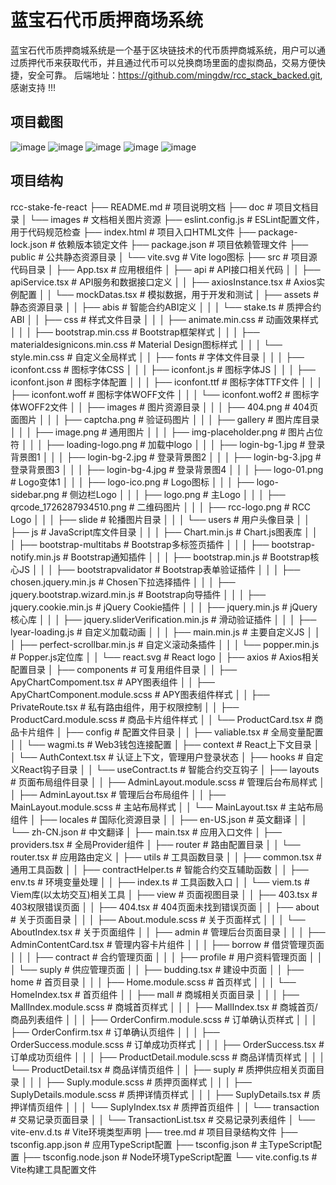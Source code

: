 # 蓝宝石代币质押商场系统

蓝宝石代币质押商城系统是一个基于区块链技术的代币质押商城系统，用户可以通过质押代币来获取代币，并且通过代币可以兑换商场里面的虚拟商品，交易方便快捷，安全可靠。
后端地址：https://github.com/mingdw/rcc_stack_backed.git, 感谢支持 !!!




## 项目截图

![image](https://github.com/mingdw/rcc_stack_backed/blob/main/doc/images/1.png)
![image](https://github.com/mingdw/rcc_stack_backed/blob/main/doc/images/2.png)
![image](https://github.com/mingdw/rcc_stack_backed/blob/main/doc/images/3.png)
![image](https://github.com/mingdw/rcc_stack_backed/blob/main/doc/images/4.png)
![image](https://github.com/mingdw/rcc_stack_backed/blob/main/doc/images/5.png)



## 项目结构
rcc-stake-fe-react
├── README.md                    # 项目说明文档
├── doc                          # 项目文档目录
│   └── images                   # 文档相关图片资源
├── eslint.config.js             # ESLint配置文件，用于代码规范检查
├── index.html                   # 项目入口HTML文件
├── package-lock.json            # 依赖版本锁定文件
├── package.json                 # 项目依赖管理文件
├── public                       # 公共静态资源目录
│   └── vite.svg                 # Vite logo图标
├── src                          # 项目源代码目录
│   ├── App.tsx                  # 应用根组件
│   ├── api                      # API接口相关代码
│   │   ├── apiService.tsx       # API服务和数据接口定义
│   │   ├── axiosInstance.tsx    # Axios实例配置
│   │   └── mockDatas.tsx        # 模拟数据，用于开发和测试
│   ├── assets                   # 静态资源目录
│   │   ├── abis                 # 智能合约ABI定义
│   │   │   └── stake.ts         # 质押合约ABI
│   │   ├── css                  # 样式文件目录
│   │   │   ├── animate.min.css  # 动画效果样式
│   │   │   ├── bootstrap.min.css # Bootstrap框架样式
│   │   │   ├── materialdesignicons.min.css # Material Design图标样式
│   │   │   └── style.min.css    # 自定义全局样式
│   │   ├── fonts                # 字体文件目录
│   │   │   ├── iconfont.css     # 图标字体CSS
│   │   │   ├── iconfont.js      # 图标字体JS
│   │   │   ├── iconfont.json    # 图标字体配置
│   │   │   ├── iconfont.ttf     # 图标字体TTF文件
│   │   │   ├── iconfont.woff    # 图标字体WOFF文件
│   │   │   └── iconfont.woff2   # 图标字体WOFF2文件
│   │   ├── images               # 图片资源目录
│   │   │   ├── 404.png          # 404页面图片
│   │   │   ├── captcha.png      # 验证码图片
│   │   │   ├── gallery          # 图片库目录
│   │   │   ├── image.png        # 通用图片
│   │   │   ├── img-placeholder.png # 图片占位符
│   │   │   ├── loading-logo.png # 加载中logo
│   │   │   ├── login-bg-1.jpg   # 登录背景图1
│   │   │   ├── login-bg-2.jpg   # 登录背景图2
│   │   │   ├── login-bg-3.jpg   # 登录背景图3
│   │   │   ├── login-bg-4.jpg   # 登录背景图4
│   │   │   ├── logo-01.png      # Logo变体1
│   │   │   ├── logo-ico.png     # Logo图标
│   │   │   ├── logo-sidebar.png # 侧边栏Logo
│   │   │   ├── logo.png         # 主Logo
│   │   │   ├── qrcode_1726287934510.png # 二维码图片
│   │   │   ├── rcc-logo.png     # RCC Logo
│   │   │   ├── slide            # 轮播图片目录
│   │   │   └── users            # 用户头像目录
│   │   ├── js                   # JavaScript库文件目录
│   │   │   ├── Chart.min.js     # Chart.js图表库
│   │   │   ├── bootstrap-multitabs # Bootstrap多标签页插件
│   │   │   ├── bootstrap-notify.min.js # Bootstrap通知插件
│   │   │   ├── bootstrap.min.js # Bootstrap核心JS
│   │   │   ├── bootstrapvalidator # Bootstrap表单验证插件
│   │   │   ├── chosen.jquery.min.js # Chosen下拉选择插件
│   │   │   ├── jquery.bootstrap.wizard.min.js # Bootstrap向导插件
│   │   │   ├── jquery.cookie.min.js # jQuery Cookie插件
│   │   │   ├── jquery.min.js    # jQuery核心库
│   │   │   ├── jquery.sliderVerification.min.js # 滑动验证插件
│   │   │   ├── lyear-loading.js # 自定义加载动画
│   │   │   ├── main.min.js      # 主要自定义JS
│   │   │   ├── perfect-scrollbar.min.js # 自定义滚动条插件
│   │   │   └── popper.min.js    # Popper.js定位库
│   │   └── react.svg            # React logo
│   ├── axios                    # Axios相关配置目录
│   ├── components               # 可复用组件目录
│   │   ├── ApyChartCompoment.tsx # APY图表组件
│   │   ├── ApyChartComponent.module.scss # APY图表组件样式
│   │   ├── PrivateRoute.tsx     # 私有路由组件，用于权限控制
│   │   ├── ProductCard.module.scss # 商品卡片组件样式
│   │   └── ProductCard.tsx      # 商品卡片组件
│   ├── config                   # 配置文件目录
│   │   ├── valiable.tsx         # 全局变量配置
│   │   └── wagmi.ts             # Web3钱包连接配置
│   ├── context                  # React上下文目录
│   │   └── AuthContext.tsx      # 认证上下文，管理用户登录状态
│   ├── hooks                    # 自定义React钩子目录
│   │   └── useContract.ts       # 智能合约交互钩子
│   ├── layouts                  # 页面布局组件目录
│   │   ├── AdminLayout.module.scss # 管理后台布局样式
│   │   ├── AdminLayout.tsx      # 管理后台布局组件
│   │   ├── MainLayout.module.scss # 主站布局样式
│   │   └── MainLayout.tsx       # 主站布局组件
│   ├── locales                  # 国际化资源目录
│   │   ├── en-US.json           # 英文翻译
│   │   └── zh-CN.json           # 中文翻译
│   ├── main.tsx                 # 应用入口文件
│   ├── providers.tsx            # 全局Provider组件
│   ├── router                   # 路由配置目录
│   │   └── router.tsx           # 应用路由定义
│   ├── utils                    # 工具函数目录
│   │   ├── common.tsx           # 通用工具函数
│   │   ├── contractHelper.ts    # 智能合约交互辅助函数
│   │   ├── env.ts               # 环境变量处理
│   │   ├── index.ts             # 工具函数入口
│   │   └── viem.ts              # Viem库(以太坊交互)相关工具
│   ├── view                     # 页面视图目录
│   │   ├── 403.tsx              # 403权限错误页面
│   │   ├── 404.tsx              # 404页面未找到错误页面
│   │   ├── about                # 关于页面目录
│   │   │   ├── About.module.scss # 关于页面样式
│   │   │   └── AboutIndex.tsx   # 关于页面组件
│   │   ├── admin                # 管理后台页面目录
│   │   │   ├── AdminContentCard.tsx # 管理内容卡片组件
│   │   │   ├── borrow           # 借贷管理页面
│   │   │   ├── contract         # 合约管理页面
│   │   │   ├── profile          # 用户资料管理页面
│   │   │   └── suply            # 供应管理页面
│   │   ├── budding.tsx          # 建设中页面
│   │   ├── home                 # 首页目录
│   │   │   ├── Home.module.scss # 首页样式
│   │   │   └── HomeIndex.tsx    # 首页组件
│   │   ├── mall                 # 商城相关页面目录
│   │   │   ├── MallIndex.module.scss # 商城首页样式
│   │   │   ├── MallIndex.tsx    # 商城首页/商品列表组件
│   │   │   ├── OrderConfirm.module.scss # 订单确认页样式
│   │   │   ├── OrderConfirm.tsx # 订单确认页组件
│   │   │   ├── OrderSuccess.module.scss # 订单成功页样式
│   │   │   ├── OrderSuccess.tsx # 订单成功页组件
│   │   │   ├── ProductDetail.module.scss # 商品详情页样式
│   │   │   └── ProductDetail.tsx # 商品详情页组件
│   │   ├── suply                # 质押供应相关页面目录
│   │   │   ├── Suply.module.scss # 质押页面样式
│   │   │   ├── SuplyDetails.module.scss # 质押详情页样式
│   │   │   ├── SuplyDetails.tsx # 质押详情页组件
│   │   │   └── SuplyIndex.tsx   # 质押首页组件
│   │   └── transaction          # 交易记录页面目录
│   │       └── TransactionList.tsx # 交易记录列表组件
│   └── vite-env.d.ts            # Vite环境类型声明
├── tree.md                      # 项目目录结构文件
├── tsconfig.app.json            # 应用TypeScript配置
├── tsconfig.json                # 主TypeScript配置
├── tsconfig.node.json           # Node环境TypeScript配置
└── vite.config.ts               # Vite构建工具配置文件